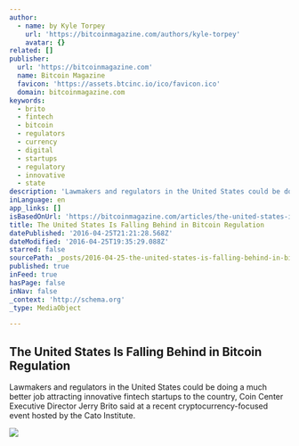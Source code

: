 ```yaml
---
author:
  - name: by Kyle Torpey
    url: 'https://bitcoinmagazine.com/authors/kyle-torpey'
    avatar: {}
related: []
publisher:
  url: 'https://bitcoinmagazine.com'
  name: Bitcoin Magazine
  favicon: 'https://assets.btcinc.io/ico/favicon.ico'
  domain: bitcoinmagazine.com
keywords:
  - brito
  - fintech
  - bitcoin
  - regulators
  - currency
  - digital
  - startups
  - regulatory
  - innovative
  - state
description: 'Lawmakers and regulators in the United States could be doing a much better job attracting innovative fintech startups to the country, Coin Center Executive Director Jerry Brito said at a recent cryptocurrency-focused event hosted by the Cato Institute.'
inLanguage: en
app_links: []
isBasedOnUrl: 'https://bitcoinmagazine.com/articles/the-united-states-is-falling-behind-in-bitcoin-regulation-1461604211'
title: The United States Is Falling Behind in Bitcoin Regulation
datePublished: '2016-04-25T21:21:28.568Z'
dateModified: '2016-04-25T19:35:29.088Z'
starred: false
sourcePath: _posts/2016-04-25-the-united-states-is-falling-behind-in-bitcoin-regulation.md
published: true
inFeed: true
hasPage: false
inNav: false
_context: 'http://schema.org'
_type: MediaObject

---
```

<article style=""><h1>The United States Is Falling Behind in Bitcoin Regulation</h1><p>Lawmakers and regulators in the United States could be doing a much better job attracting innovative fintech startups to the country, Coin Center Executive Director Jerry Brito said at a recent cryptocurrency-focused event hosted by the Cato Institute.</p><img src="https://assets.btcinc.io/img/articles/the-united-states-is-falling-behind-in-bitcoin-regulation.jpg" /></article>